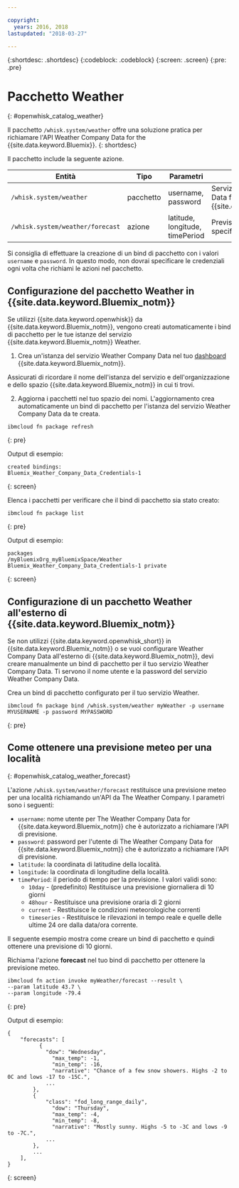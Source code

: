 ```yaml
---

copyright:
  years: 2016, 2018
lastupdated: "2018-03-27"

---
```


{:shortdesc: .shortdesc}
{:codeblock: .codeblock}
{:screen: .screen}
{:pre: .pre}

# Pacchetto Weather
{: #openwhisk_catalog_weather}

Il pacchetto `/whisk.system/weather` offre una soluzione pratica per richiamare l'API Weather Company Data for the {{site.data.keyword.Bluemix}}.
{: shortdesc}

Il pacchetto include la seguente azione.

| Entità | Tipo | Parametri | Descrizione |
| --- | --- | --- | --- |
| `/whisk.system/weather` | pacchetto | username, password | Servizi dall'API Weather Company Data for the {{site.data.keyword.Bluemix_notm}}  |
| `/whisk.system/weather/forecast` | azione | latitude, longitude, timePeriod | Previsione per il periodo di tempo specificato|

Si consiglia di effettuare la creazione di un bind di pacchetto con i valori `username` e `password`. In questo modo, non dovrai specificare le credenziali ogni volta che richiami le azioni nel pacchetto.

## Configurazione del pacchetto Weather in {{site.data.keyword.Bluemix_notm}}

Se utilizzi {{site.data.keyword.openwhisk}} da {{site.data.keyword.Bluemix_notm}}, vengono creati automaticamente i bind di pacchetto per le tue istanze del servizio {{site.data.keyword.Bluemix_notm}} Weather.

1. Crea un'istanza del servizio Weather Company Data nel tuo [dashboard](http://console.bluemix.net) {{site.data.keyword.Bluemix_notm}}.

  Assicurati di ricordare il nome dell'istanza del servizio e dell'organizzazione e dello spazio {{site.data.keyword.Bluemix_notm}} in cui ti trovi.

2. Aggiorna i pacchetti nel tuo spazio dei nomi. L'aggiornamento crea automaticamente un bind di pacchetto per l'istanza del servizio Weather Company Data da te creata.
  ```
  ibmcloud fn package refresh
  ```
  {: pre}

  Output di esempio:
  ```
  created bindings:
  Bluemix_Weather_Company_Data_Credentials-1
  ```
  {: screen}

  Elenca i pacchetti per verificare che il bind di pacchetto sia stato creato:
  ```
  ibmcloud fn package list
  ```
  {: pre}

  Output di esempio:
  ```
  packages
  /myBluemixOrg_myBluemixSpace/Weather Bluemix_Weather_Company_Data_Credentials-1 private
  ```
  {: screen}

## Configurazione di un pacchetto Weather all'esterno di {{site.data.keyword.Bluemix_notm}}

Se non utilizzi {{site.data.keyword.openwhisk_short}} in {{site.data.keyword.Bluemix_notm}} o se vuoi configurare Weather Company Data all'esterno di {{site.data.keyword.Bluemix_notm}}, devi creare manualmente un bind di pacchetto per il tuo servizio Weather Company Data. Ti servono il nome utente e la password del servizio Weather Company Data.

Crea un bind di pacchetto configurato per il tuo servizio Weather.
```
ibmcloud fn package bind /whisk.system/weather myWeather -p username MYUSERNAME -p password MYPASSWORD
```
{: pre}

## Come ottenere una previsione meteo per una località
{: #openwhisk_catalog_weather_forecast}

L'azione `/whisk.system/weather/forecast` restituisce una previsione meteo per una località richiamando un'API da The Weather Company. I parametri sono i seguenti:

- `username`: nome utente per The Weather Company Data for {{site.data.keyword.Bluemix_notm}} che è autorizzato a richiamare l'API di previsione.
- `password`: password per l'utente di The Weather Company Data for {{site.data.keyword.Bluemix_notm}} che è autorizzato a richiamare l'API di previsione.
- `latitude`: la coordinata di latitudine della località.
- `longitude`: la coordinata di longitudine della località.
- `timePeriod`: il periodo di tempo per la previsione. I valori validi sono:
  - `10day` - (predefinito) Restituisce una previsione giornaliera di 10 giorni
  - `48hour` - Restituisce una previsione oraria di 2 giorni
  - `current` - Restituisce le condizioni meteorologiche correnti
  - `timeseries` - Restituisce le rilevazioni in tempo reale e quelle delle ultime 24 ore dalla data/ora corrente.

Il seguente esempio mostra come creare un bind di pacchetto e quindi ottenere una previsione di 10 giorni.

Richiama l'azione **forecast** nel tuo bind di pacchetto per ottenere la previsione meteo.
```
ibmcloud fn action invoke myWeather/forecast --result \
--param latitude 43.7 \
--param longitude -79.4
```
{: pre}

Output di esempio:
```
{
    "forecasts": [
          {
            "dow": "Wednesday",
              "max_temp": -1,
              "min_temp": -16,
              "narrative": "Chance of a few snow showers. Highs -2 to 0C and lows -17 to -15C.",
            ...
        },
        {
            "class": "fod_long_range_daily",
              "dow": "Thursday",
              "max_temp": -4,
              "min_temp": -8,
              "narrative": "Mostly sunny. Highs -5 to -3C and lows -9 to -7C.",
            ...
        },
        ...
    ],
}
```
{: screen}
